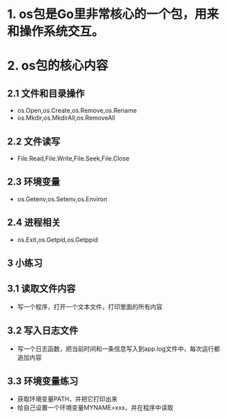 # 1. os包是Go里非常核心的一个包，用来和操作系统交互。

# 2. os包的核心内容
## 2.1 文件和目录操作
* os.Open,os.Create,os.Remove,os.Rename
* os.Mkdir,os.MkdirAll,os.RemoveAll

## 2.2 文件读写
* File.Read,File.Write,File.Seek,File.Close

## 2.3 环境变量
* os.Getenv,os.Setenv,os.Environ

## 2.4 进程相关
* os.Exit,os.Getpid,os.Getppid

## 3 小练习
## 3.1 读取文件内容
* 写一个程序，打开一个文本文件，打印里面的所有内容

## 3.2 写入日志文件
* 写一个日志函数，把当前时间和一条信息写入到app.log文件中，每次运行都追加内容

## 3.3 环境变量练习
* 获取环境变量PATH，并把它打印出来
* 给自己设置一个环境变量MYNAME=xxx，并在程序中读取